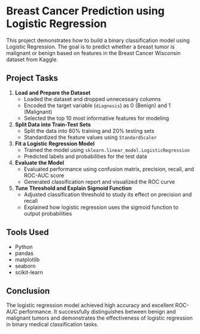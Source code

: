 # Breast Cancer Prediction using Logistic Regression

This project demonstrates how to build a binary classification model using Logistic Regression. The goal is to predict whether a breast tumor is malignant or benign based on features in the Breast Cancer Wisconsin dataset from Kaggle.
## Project Tasks
1. **Load and Prepare the Dataset**  
   - Loaded the dataset and dropped unnecessary columns  
   - Encoded the target variable (`diagnosis`) as 0 (Benign) and 1 (Malignant)  
   - Selected the top 10 most informative features for modeling  
2. **Split Data into Train-Test Sets**  
   - Split the data into 80% training and 20% testing sets  
   - Standardized the feature values using `StandardScaler`  
3. **Fit a Logistic Regression Model**  
   - Trained the model using `sklearn.linear_model.LogisticRegression`  
   - Predicted labels and probabilities for the test data  
4. **Evaluate the Model**  
   - Evaluated performance using confusion matrix, precision, recall, and ROC-AUC score  
   - Generated classification report and visualized the ROC curve  
5. **Tune Threshold and Explain Sigmoid Function**  
   - Adjusted classification threshold to study its effect on precision and recall  
   - Explained how logistic regression uses the sigmoid function to output probabilities  
## Tools Used
- Python  
- pandas  
- matplotlib  
- seaborn  
- scikit-learn  
## Conclusion
The logistic regression model achieved high accuracy and excellent ROC-AUC performance. It successfully distinguishes between benign and malignant tumors and demonstrates the effectiveness of logistic regression in binary medical classification tasks.
